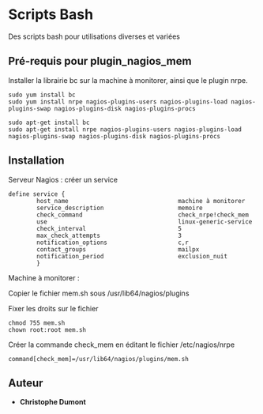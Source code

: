 # Scripts Bash

Des scripts bash pour utilisations diverses et variées 

## Pré-requis pour plugin_nagios_mem

Installer la librairie bc sur la machine à monitorer, ainsi que le plugin nrpe. 
```
sudo yum install bc
sudo yum install nrpe nagios-plugins-users nagios-plugins-load nagios-plugins-swap nagios-plugins-disk nagios-plugins-procs

sudo apt-get install bc
sudo apt-get install nrpe nagios-plugins-users nagios-plugins-load nagios-plugins-swap nagios-plugins-disk nagios-plugins-procs
```
## Installation

Serveur Nagios : créer un service  
```
define service {
        host_name                               machine à monitorer
        service_description                     memoire
        check_command                           check_nrpe!check_mem
        use                                     linux-generic-service
        check_interval                          5
        max_check_attempts                      3
        notification_options                    c,r
        contact_groups                          mailpx
        notification_period                     exclusion_nuit
        }
```
Machine à monitorer :  

Copier le fichier mem.sh sous /usr/lib64/nagios/plugins

Fixer les droits sur le fichier 
```
chmod 755 mem.sh
chown root:root mem.sh
``` 
Créer la commande check_mem en éditant le fichier /etc/nagios/nrpe
```
command[check_mem]=/usr/lib64/nagios/plugins/mem.sh
```
## Auteur

* **Christophe Dumont** 
